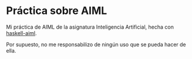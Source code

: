 # Práctica sobre AIML

Mi práctica de AIML de la asignatura Inteligencia Artificial, hecha con [haskell-aiml](https://github.com/danipozo/haskell-aiml).

Por supuesto, no me responsabilizo de ningún uso que se pueda hacer de ella.

